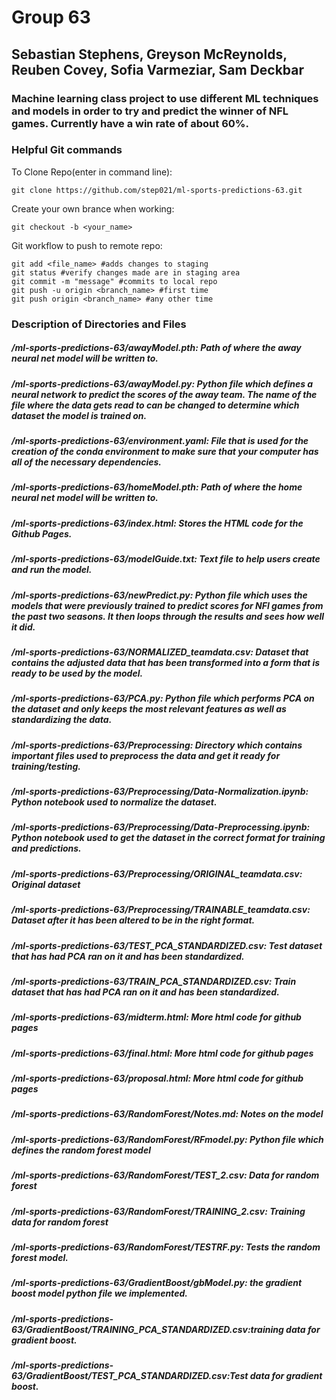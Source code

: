 # Group 63
## Sebastian Stephens, Greyson McReynolds, Reuben Covey, Sofia Varmeziar, Sam Deckbar 
### Machine learning class project to use different ML techniques and models in order to try and predict the winner of NFL games. Currently have a win rate of about 60%.
### **Helpful Git commands**
To Clone Repo(enter in command line): 
```
git clone https://github.com/step021/ml-sports-predictions-63.git
```
Create your own brance when working:
```
git checkout -b <your_name>
```
Git workflow to push to remote repo:
```
git add <file_name> #adds changes to staging
git status #verify changes made are in staging area
git commit -m "message" #commits to local repo
git push -u origin <branch_name> #first time
git push origin <branch_name> #any other time
```

### Description of Directories and Files
##### /ml-sports-predictions-63/awayModel.pth: Path of where the away neural net model will be written to.
##### /ml-sports-predictions-63/awayModel.py: Python file which defines a neural network to predict the scores of the away team. The name of the file where the data gets read to can be changed to determine which dataset the model is trained on.
##### /ml-sports-predictions-63/environment.yaml: File that is used for the creation of the conda environment to make sure that your computer has all of the necessary dependencies.
##### /ml-sports-predictions-63/homeModel.pth: Path of where the home neural net model will be written to.
##### /ml-sports-predictions-63/index.html: Stores the HTML code for the Github Pages.
##### /ml-sports-predictions-63/modelGuide.txt: Text file to help users create and run the model.
##### /ml-sports-predictions-63/newPredict.py: Python file which uses the models that were previously trained to predict scores for NFl games from the past two seasons. It then loops through the results and sees how well it did. 
##### /ml-sports-predictions-63/NORMALIZED_teamdata.csv: Dataset that contains the adjusted data that has been transformed into a form that is ready to be used by the model.
##### /ml-sports-predictions-63/PCA.py: Python file which performs PCA on the dataset and only keeps the most relevant features as well as standardizing the data. 
##### /ml-sports-predictions-63/Preprocessing: Directory which contains important files used to preprocess the data and get it ready for training/testing.
##### /ml-sports-predictions-63/Preprocessing/Data-Normalization.ipynb: Python notebook used to normalize the dataset.
##### /ml-sports-predictions-63/Preprocessing/Data-Preprocessing.ipynb: Python notebook used to get the dataset in the correct format for training and predictions.
##### /ml-sports-predictions-63/Preprocessing/ORIGINAL_teamdata.csv: Original dataset
##### /ml-sports-predictions-63/Preprocessing/TRAINABLE_teamdata.csv: Dataset after it has been altered to be in the right format.
##### /ml-sports-predictions-63/TEST_PCA_STANDARDIZED.csv: Test dataset that has had PCA ran on it and has been standardized.
##### /ml-sports-predictions-63/TRAIN_PCA_STANDARDIZED.csv: Train dataset that has had PCA ran on it and has been standardized.
##### /ml-sports-predictions-63/midterm.html: More html code for github pages
##### /ml-sports-predictions-63/final.html: More html code for github pages
##### /ml-sports-predictions-63/proposal.html: More html code for github pages
##### /ml-sports-predictions-63/RandomForest/Notes.md: Notes on the model
##### /ml-sports-predictions-63/RandomForest/RFmodel.py: Python file which defines the random forest model
##### /ml-sports-predictions-63/RandomForest/TEST_2.csv: Data for random forest
##### /ml-sports-predictions-63/RandomForest/TRAINING_2.csv: Training data for random forest
##### /ml-sports-predictions-63/RandomForest/TESTRF.py: Tests the random forest model.
##### /ml-sports-predictions-63/GradientBoost/gbModel.py: the gradient boost model python file we implemented.
##### /ml-sports-predictions-63/GradientBoost/TRAINING_PCA_STANDARDIZED.csv:training data for gradient boost.
##### /ml-sports-predictions-63/GradientBoost/TEST_PCA_STANDARDIZED.csv:Test data for gradient boost.

